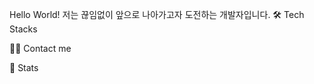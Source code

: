 
Hello World!
저는 끊임없이 앞으로 나아가고자 도전하는 개발자입니다.
🛠️ Tech Stacks

    
    
    
    
🧑‍💻 Contact me

 

🏅 Stats
 
